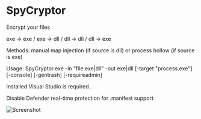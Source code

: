 # SpyCryptor

Encrypt your files

exe -> exe / exe -> dll / dll -> dll / dll -> exe

Methods: manual map injection (if source is dll) or process hollow (if source is exe)

Usage: SpyCryptor.exe -in \"file.exe|dll\" -out exe|dll [-target \"process.exe\"] [-console] [-gentrash] [-requireadmin]

Installed Visual Studio is required. 

Disable Defender real-time protection for .manifest support

![Screenshot](https://i.imgur.com/3xLnRqw.png)
